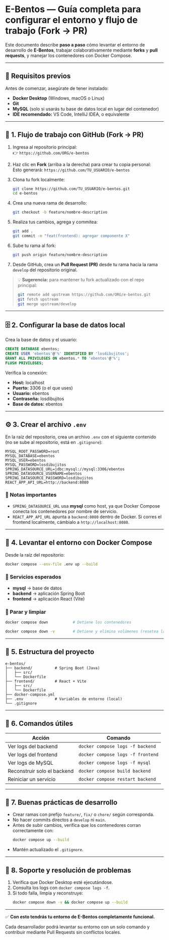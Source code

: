 # E-Bentos — Guía completa para configurar el entorno y flujo de trabajo (Fork → PR)

Este documento describe **paso a paso** cómo levantar el entorno de desarrollo de **E-Bentos**, trabajar colaborativamente mediante **forks** y **pull requests**, y manejar los contenedores con Docker Compose.

---

## 🧰 Requisitos previos

Antes de comenzar, asegúrate de tener instalado:

- **Docker Desktop** (Windows, macOS o Linux)
- **Git**
- **MySQL** (solo si usarás tu base de datos local en lugar del contenedor)
- **IDE recomendado:** VS Code, IntelliJ IDEA, o equivalente

---

## 🔀 1. Flujo de trabajo con GitHub (Fork → PR)

1. Ingresa al repositorio principal:  
   👉 `https://github.com/ORG/e-bentos`

2. Haz clic en **Fork** (arriba a la derecha) para crear tu copia personal:  
   Esto generará: `https://github.com/TU_USUARIO/e-bentos`

3. Clona tu fork localmente:
   ```bash
   git clone https://github.com/TU_USUARIO/e-bentos.git
   cd e-bentos
   ```

4. Crea una nueva rama de desarrollo:
   ```bash
   git checkout -b feature/nombre-descriptivo
   ```

5. Realiza tus cambios, agrega y commitea:
   ```bash
   git add .
   git commit -m "feat(frontend): agregar componente X"
   ```

6. Sube tu rama al fork:
   ```bash
   git push origin feature/nombre-descriptivo
   ```

7. Desde GitHub, crea un **Pull Request (PR)** desde tu rama hacia la rama `develop` del repositorio original.

> 💡 **Sugerencia:** para mantener tu fork actualizado con el repo principal:
> ```bash
> git remote add upstream https://github.com/ORG/e-bentos.git
> git fetch upstream
> git merge upstream/develop
> ```

---

## 🗄️ 2. Configurar la base de datos local

Crea la base de datos y el usuario:

```sql
CREATE DATABASE ebentos;
CREATE USER 'ebentos'@'%' IDENTIFIED BY 'losdibujitos';
GRANT ALL PRIVILEGES ON ebentos.* TO 'ebentos'@'%';
FLUSH PRIVILEGES;
```

Verifica la conexión:
- **Host:** localhost
- **Puerto:** 3306 (o el que uses)
- **Usuario:** ebentos
- **Contraseña:** losdibujitos
- **Base de datos:** ebentos

---

## ⚙️ 3. Crear el archivo `.env`

En la raíz del repositorio, crea un archivo `.env` con el siguiente contenido (no se sube al repositorio, está en `.gitignore`):

```env
MYSQL_ROOT_PASSWORD=root
MYSQL_DATABASE=ebentos
MYSQL_USER=ebentos
MYSQL_PASSWORD=losdibujitos
SPRING_DATASOURCE_URL=jdbc:mysql://mysql:3306/ebentos
SPRING_DATASOURCE_USERNAME=ebentos
SPRING_DATASOURCE_PASSWORD=losdibujitos
REACT_APP_API_URL=http://backend:8080
```

### 🔎 Notas importantes
- `SPRING_DATASOURCE_URL` usa **mysql** como host, ya que Docker Compose conecta los contenedores por nombre de servicio.
- `REACT_APP_API_URL` apunta a `backend:8080` dentro de Docker. Si corres el frontend localmente, cámbialo a `http://localhost:8080`.

---

## 🐳 4. Levantar el entorno con Docker Compose

Desde la raíz del repositorio:

```bash
docker compose --env-file .env up --build
```

### 🔧 Servicios esperados
- **mysql** → base de datos
- **backend** → aplicación Spring Boot
- **frontend** → aplicación React (Vite)

### 🧹 Parar y limpiar
```bash
docker compose down           # Detiene los contenedores
```
```bash
docker compose down -v        # Detiene y elimina volúmenes (resetea la BD)
```

---

## 📁 5. Estructura del proyecto

```
e-bentos/
├── backend/          # Spring Boot (Java)
│   ├── src/
│   └── Dockerfile
├── frontend/         # React + Vite
│   ├── src/
│   └── Dockerfile
├── docker-compose.yml
├── .env              # Variables de entorno (local)
└── .gitignore
```

---

## 🧪 6. Comandos útiles

| Acción | Comando |
|--------|----------|
| Ver logs del backend | `docker compose logs -f backend` |
| Ver logs del frontend | `docker compose logs -f frontend` |
| Ver logs de MySQL | `docker compose logs -f mysql` |
| Reconstruir solo el backend | `docker compose build backend` |
| Reiniciar un servicio | `docker compose restart backend` |

---

## 🧭 7. Buenas prácticas de desarrollo

- Crear ramas con prefijo `feature/`, `fix/` o `chore/` según corresponda.
- No hacer commits directos a `develop` ni `main`.
- Antes de subir cambios, verifica que los contenedores corran correctamente con:
  ```bash
  docker compose up --build
  ```
- Mantén actualizado el `.gitignore`.

---

## 💬 8. Soporte y resolución de problemas

1. Verifica que Docker Desktop esté ejecutándose.
2. Consulta los logs con `docker compose logs -f`.
3. Si todo falla, limpia y reconstruye:
   ```bash
   docker compose down -v && docker compose up --build
   ```

---

✅ **Con esto tendrás tu entorno de E-Bentos completamente funcional.**

Cada desarrollador podrá levantar su entorno con un solo comando y contribuir mediante Pull Requests sin conflictos locales.


